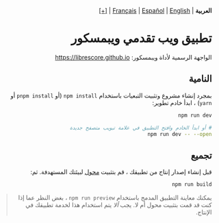 <div dir="rtl" align="right">

&#8207;**العربية** | [&#8207;English](https://github.com/LibreScore/webmscore-pwa/docs/en/README.md) | [&#8207;Español](https://github.com/LibreScore/webmscore-pwa/docs/es/LÉAME.md) | [&#8207;Français](https://github.com/LibreScore/webmscore-pwa/docs/fr/LISEZMOI.md) | &#8207;[[+]](https://librescore.ddns.net/new-lang/librescore/docs)

# تطبيق ويب تقدمي ويبمسكور

الواجهة الرسمية لأداة ويبمسكور: <https://librescore.github.io>

## النامية

بمجرد إنشاء مشروع وتثبيت التبعيات باستخدام `npm install` (أو `pnpm install` أو `yarn`) ، ابدأ خادم تطوير:

```bash
npm run dev

# أو ابدأ الخادم وافتح التطبيق في علامة تبويب متصفح جديدة
npm run dev -- --open
```

## تجميع

قبل إنشاء إصدار إنتاج من تطبيقك ، قم بتثبيت [محول](https://kit.svelte.dev/docs#adapters) لبيئتك المستهدفة. ثم:

```bash
npm run build
```

> يمكنك معاينة التطبيق المدمج باستخدام `npm run preview` ، بغض النظر عما إذا كنت قد قمت بتثبيت محول أم لا. يجب _ألا_ يتم استخدام هذا لخدمة تطبيقك في الإنتاج.

</div>
